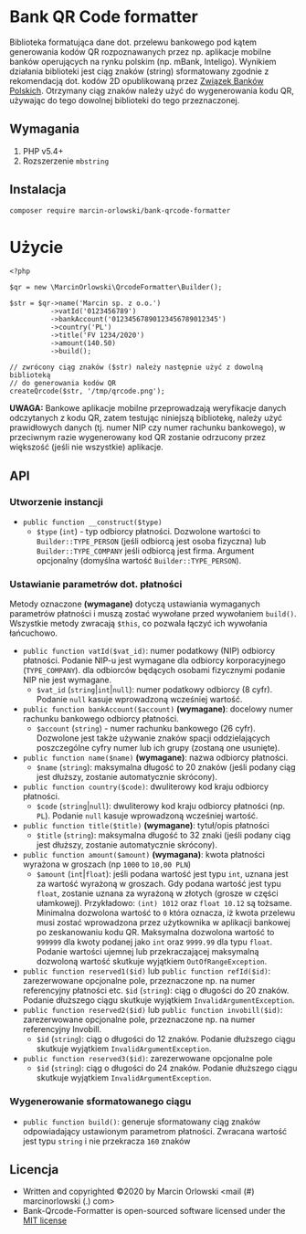 
# Bank QR Code formatter #

 Biblioteka formatująca dane dot. przelewu bankowego pod kątem generowania 
 kodów QR rozpoznawanych przez np. aplikacje mobilne banków operujących na rynku
 polskim (np. mBank, Inteligo). Wynikiem działania biblioteki jest ciąg znaków
 (string) sformatowany zgodnie z rekomendacją dot. kodów 2D opublikowaną przez
 [Związek Banków Polskich](https://zbp.pl/public/repozytorium/dla_bankow/rady_i_komitety/bankowosc_elektroczniczna/rada_bankowosc_elektr/zadania/2013.12.03_-_Rekomendacja_-_Standard_2D.pdf
). Otrzymany ciąg znaków należy użyć do wygenerowania kodu QR, używając 
 do tego dowolnej biblioteki do tego przeznaczonej.

## Wymagania ##

 1. PHP v5.4+
 1. Rozszerzenie `mbstring`
 
## Instalacja ##

```bash
composer require marcin-orlowski/bank-qrcode-formatter
```

# Użycie #

```
<?php

$qr = new \MarcinOrlowski\QrcodeFormatter\Builder();

$str = $qr->name('Marcin sp. z o.o.')
          ->vatId('0123456789')
          ->bankAccount('01234567890123456789012345')
          ->country('PL')
          ->title('FV 1234/2020')
          ->amount(140.50)
          ->build();

// zwrócony ciąg znaków ($str) należy następnie użyć z dowolną biblioteką
// do generowania kodów QR
createQrcode($str, '/tmp/qrcode.png');
```

 **UWAGA:** Bankowe aplikacje mobilne przeprowadzają weryfikacje danych
 odczytanych z kodu QR, zatem testując niniejszą bibliotekę, należy użyć
 prawidłowych danych (tj. numer NIP czy numer rachunku bankowego), w
 przeciwnym razie wygenerowany kod QR zostanie odrzucony przez
 większość (jeśli nie wszystkie) aplikacje.
 
## API ##

 ### Utworzenie instancji ###

 * `public function __construct($type)`
    * `$type` (`int`) - typ odbiorcy płatności. Dozwolone wartości to `Builder::TYPE_PERSON` (jeśli odbiorcą jest osoba fizyczna) 
    lub `Builder::TYPE_COMPANY` jeśli odbiorcą jest firma. Argument opcjonalny (domyślna wartość `Builder::TYPE_PERSON`).

 ### Ustawianie parametrów dot. płatności ###
 
 Metody oznaczone **(wymagane)** dotyczą ustawiania wymaganych parametrów płatności i muszą zostać wywołane przed wywołaniem
 `build()`. Wszystkie metody zwracają `$this`, co pozwala łączyć ich wywołania łańcuchowo.
 
 * `public function vatId($vat_id)`: numer podatkowy (NIP) odbiorcy płatności. Podanie NIP-u jest wymagane dla odbiorcy
    korporacyjnego (`TYPE_COMPANY`). dla odbiorców będących osobami fizycznymi podanie NIP nie jest wymagane.
    - `$vat_id` (`string`|`int`|`null`): numer podatkowy odbiorcy (8 cyfr). Podanie `null` kasuje wprowadzoną wcześniej wartość.
 * `public function bankAccount($account)` **(wymagane)**: docelowy numer rachunku bankowego odbiorcy płatności.
    - `$account` (`string`) - numer rachunku bankowego (26 cyfr). Dozwolone jest także używanie znaków spacji oddzielających
    poszczególne cyfry numer lub ich grupy (zostaną one usunięte).
 * `public function name($name)` **(wymagane)**: nazwa odbiorcy płatności.
    - `$name` (`string`): maksymalna długość to 20 znaków (jeśli podany ciąg jest dłuższy, zostanie automatycznie skrócony).
 * `public function country($code)`: dwuliterowy kod kraju odbiorcy płatności.
    - `$code` (`string`|`null`): dwuliterowy kod kraju odbiorcy płatności (np. `PL`). Podanie `null` kasuje wprowadzoną wcześniej wartość.
 * `public function title($title)` **(wymagane)**: tytuł/opis płatności
    - `$title` (`string`): maksymalna długość to 32 znaki (jeśli podany ciąg jest dłuższy, zostanie automatycznie skrócony).
 * `public function amount($amount)` **(wymagana)**: kwota płatności wyrażona w groszach (np `1000` to `10,00 PLN`)
    - `$amount` (`int`|`float`): jeśli podana wartość jest typu `int`, uznana jest za wartość wyrażoną w groszach. Gdy podana wartość
    jest typu `float`, zostanie uznana za wyrażoną w złotych (grosze w części ułamkowej). Przykładowo: `(int) 1012` oraz `float 10.12`
    są tożsame. Minimalna dozwolona wartość to `0` która oznacza, iż kwota przelewu musi zostać wprowadzona przez użytkownika 
    w aplikacji bankowej po zeskanowaniu kodu QR. Maksymalna dozwolona wartość to `999999` dla kwoty podanej jako `int` oraz
    `9999.99` dla typu `float`. Podanie wartości ujemnej lub przekraczającej maksymalną dozwoloną wartość skutkuje wyjątkiem
    `OutOfRangeException`.
 * `public function reserved1($id)` lub `public function refId($id)`: zarezerwowane opcjonalne pole, przeznaczone np. na numer referencyjny
    płatności etc.
    `$id` (`string`): ciąg o długości do 20 znaków. Podanie dłuższego ciągu skutkuje wyjątkiem `InvalidArgumentException`.   
 * `public function reserved2($id)` lub `public function invobill($id)`: zarezerwowane opcjonalne pole, przeznaczone np. na numer 
    referencyjny Invobill.
    - `$id` (`string`): ciąg o długości do 12 znaków. Podanie dłuższego ciągu skutkuje wyjątkiem `InvalidArgumentException`.   
 * `public function reserved3($id)`: zarezerwowane opcjonalne pole 
    - `$id` (`string`): ciąg o długości do 24 znaków. Podanie dłuższego ciągu skutkuje wyjątkiem `InvalidArgumentException`.   

 ### Wygenerowanie sformatowanego ciągu ###

 * `public function build()`: generuje sformatowany ciąg znaków odpowiadający ustawionym parametrom płatności. Zwracana
    wartość jest typu `string` i nie przekracza `160` znaków 

## Licencja ##

 * Written and copyrighted &copy;2020 by Marcin Orlowski <mail (#) marcinorlowski (.) com>
 * Bank-Qrcode-Formatter is open-sourced software licensed under the [MIT license](http://opensource.org/licenses/MIT)
